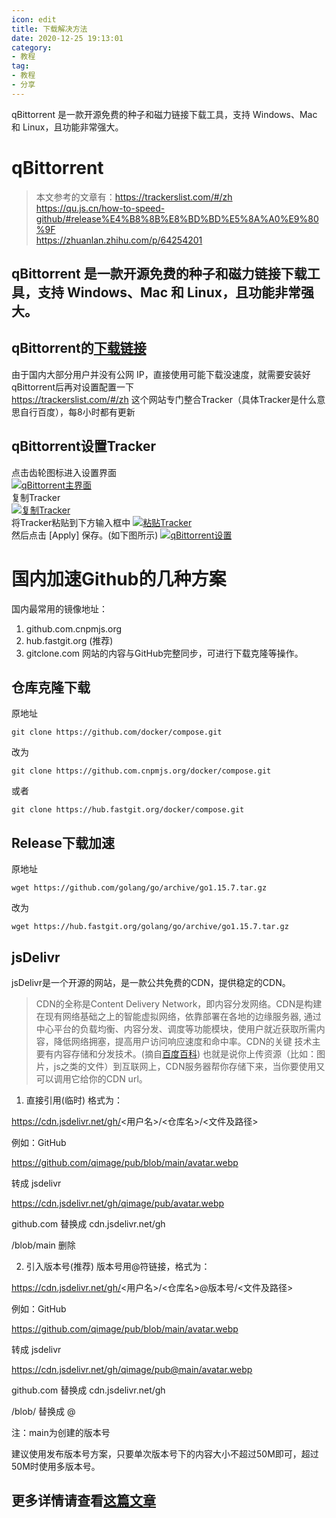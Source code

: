 ```yaml
---
icon: edit
title: 下载解决方法
date: 2020-12-25 19:13:01
category:
- 教程
tag:
- 教程
- 分享
---
```

qBittorrent 是一款开源免费的种子和磁力链接下载工具，支持 Windows、Mac 和 Linux，且功能非常强大。
<!-- more -->
# qBittorrent
> 本文参考的文章有：https://trackerslist.com/#/zh  
> https://qu.js.cn/how-to-speed-github/#release%E4%B8%8B%E8%BD%BD%E5%8A%A0%E9%80%9F  
> https://zhuanlan.zhihu.com/p/64254201  

## qBittorrent 是一款开源免费的种子和磁力链接下载工具，支持 Windows、Mac 和 Linux，且功能非常强大。  
## qBittorrent的[下载链接](https://www.qbittorrent.org/download.php "官方网址")  
由于国内大部分用户并没有公网 IP，直接使用可能下载没速度，就需要安装好qBittorrent后再对设置配置一下  
https://trackerslist.com/#/zh 这个网站专门整合Tracker（具体Tracker是什么意思自行百度），每8小时都有更新  
## qBittorrent设置Tracker
点击齿轮图标进入设置界面  
[![qBittorrent主界面](https://z3.ax1x.com/2021/07/11/W9LOsK.png)](https://imgtu.com/i/W9LOsK)  
复制Tracker  
[![复制Tracker](https://z3.ax1x.com/2021/07/11/W9OgFH.png)](https://imgtu.com/i/W9OgFH)  
将Tracker粘贴到下方输入框中
[![粘贴Tracker](https://z3.ax1x.com/2021/07/11/W9O46P.png)](https://imgtu.com/i/W9O46P)  
然后点击 [Apply] 保存。(如下图所示)
[![qBittorrent设置](https://z3.ax1x.com/2021/07/11/W9OT0S.png)](https://imgtu.com/i/W9OT0S)  

# 国内加速Github的几种方案
国内最常用的镜像地址：
1. github.com.cnpmjs.org
2. hub.fastgit.org (推荐)
3. gitclone.com
网站的内容与GitHub完整同步，可进行下载克隆等操作。  
## 仓库克隆下载
原地址
```
git clone https://github.com/docker/compose.git
```

改为
```
git clone https://github.com.cnpmjs.org/docker/compose.git
```

或者
```
git clone https://hub.fastgit.org/docker/compose.git
```
## Release下载加速
原地址
```
wget https://github.com/golang/go/archive/go1.15.7.tar.gz
```

改为
```
wget https://hub.fastgit.org/golang/go/archive/go1.15.7.tar.gz
```
## jsDelivr
jsDelivr是一个开源的网站，是一款公共免费的CDN，提供稳定的CDN。
> CDN的全称是Content Delivery Network，即内容分发网络。CDN是构建在现有网络基础之上的智能虚拟网络，依靠部署在各地的边缘服务器,
> 通过中心平台的负载均衡、内容分发、调度等功能模块，使用户就近获取所需内容，降低网络拥塞，提高用户访问响应速度和命中率。CDN的关键
> 技术主要有内容存储和分发技术。(摘自[百度百科](https://baike.baidu.com/item/CDN "CDN百度百科")\)
也就是说你上传资源（比如：图片，js之类的文件）到互联网上，CDN服务器帮你存储下来，当你要使用又可以调用它给你的CDN url。
1. 直接引用(临时)
格式为：

https://cdn.jsdelivr.net/gh/<用户名>/<仓库名>/<文件及路径>

例如：GitHub

https://github.com/qimage/pub/blob/main/avatar.webp

转成 jsdelivr

https://cdn.jsdelivr.net/gh/qimage/pub/avatar.webp

github.com 替换成 cdn.jsdelivr.net/gh

/blob/main 删除

2. 引入版本号(推荐)
版本号用@符链接，格式为：

https://cdn.jsdelivr.net/gh/<用户名>/<仓库名>@版本号/<文件及路径>

例如：GitHub

https://github.com/qimage/pub/blob/main/avatar.webp

转成 jsdelivr

https://cdn.jsdelivr.net/gh/qimage/pub@main/avatar.webp

github.com 替换成 cdn.jsdelivr.net/gh

/blob/ 替换成 @

注：main为创建的版本号

建议使用发布版本号方案，只要单次版本号下的内容大小不超过50M即可，超过50M时使用多版本号。

## 更多详情请查看[这篇文章](https://qu.js.cn/how-to-speed-github/#release%E4%B8%8B%E8%BD%BD%E5%8A%A0%E9%80%9F)
